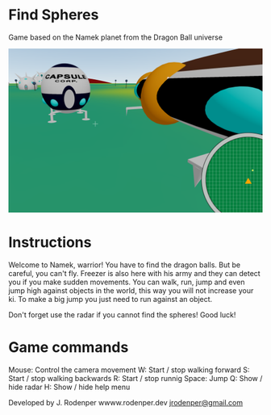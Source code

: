 # Find Spheres

Game based on the Namek planet from the Dragon Ball universe

![alt text](image.png)

# Instructions

Welcome to Namek, warrior! You have to find the dragon balls. But be careful, you can't fly. Freezer is also here with his army and they can detect you if you make sudden movements. You can walk, run, jump and even jump high against objects in the world, this way you will not increase your ki. To make a big jump you just need to run against an object.

Don't forget use the radar if you cannot find the spheres! Good luck!

# Game commands

Mouse: Control the camera movement
W: Start / stop walking forward
S: Start / stop walking backwards
R: Start / stop runnig
Space: Jump
Q: Show / hide radar
H: Show / hide help menu

Developed by J. Rodenper
wwww.rodenper.dev
jrodenper@gmail.com
